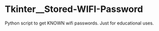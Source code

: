 # Tkinter__Stored-WIFI-Password
Python script to get KNOWN wifi passwords. Just for educational uses.

